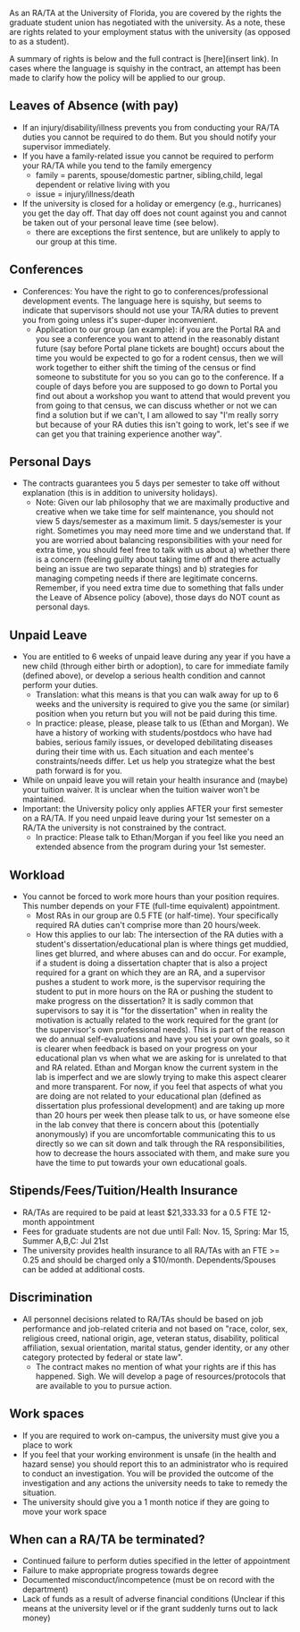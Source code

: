 As an RA/TA at the University of Florida, you are covered by the rights the graduate student union has negotiated with the university. As a note, these are rights related to your employment status with the university (as opposed to as a student). 

A summary of rights is below and the full contract is [here](insert link). In cases where the language is squishy in the contract, an attempt has been made to clarify how the policy will be applied to our group. 

## Leaves of Absence (with pay)
* If an injury/disability/illness prevents you from conducting your RA/TA duties you cannot be required to do them. But you should notify your supervisor immediately.    
* If you have a family-related issue you cannot be required to perform your RA/TA while you tend to the family emergency
    * family = parents, spouse/domestic partner, sibling,child, legal dependent or relative living with you
    * issue = injury/illness/death
* If the university is closed for a holiday or emergency (e.g., hurricanes) you get the day off. That day off does not count against you and cannot be taken out of your personal leave time (see below). 
    * there are exceptions the first sentence, but are unlikely to apply to our group at this time.

## Conferences
* Conferences: You have the right to go to conferences/professional development events. The language here is squishy, but seems to indicate that supervisors should not use your TA/RA duties to prevent you from going unless it's super-duper inconvenient.
    * Application to our group (an example): if you are the Portal RA and you see a conference you want to attend in the reasonably distant future (say before Portal plane tickets are bought) occurs about the time you would be expected to go for a rodent census, then we will work together to either shift the timing of the census or find someone to substitute for you so you can go to the conference. If a couple of days before you are supposed to go down to Portal you find out about a workshop you want to attend that would prevent you from going to that census, we can discuss whether or not we can find a solution but if we can't, I am allowed to say "I'm really sorry but because of your RA duties this isn't going to work, let's see if we can get you that training experience another way".

## Personal Days
* The contracts guarantees you 5 days per semester to take off without explanation (this is in addition to university holidays).
    * Note: Given our lab philosophy that we are maximally productive and creative when we take time for self maintenance, you should not view 5 days/semester as a maximum limit. 5 days/semester is your right. Sometimes you may need more time and we understand that. If you are worried about balancing responsibilities with your need for extra time, you should feel free to talk with us about a) whether there is a concern (feeling guilty about taking time off and there actually being an issue are two separate things) and b) strategies for managing competing needs if there are legitimate concerns. Remember, if you need extra time due to something that falls under the Leave of Absence policy (above), those days do NOT count as personal days.

## Unpaid Leave
* You are entitled to 6 weeks of unpaid leave during any year if you have a new child (through either birth or adoption), to care for immediate family (defined above), or develop a serious health condition and cannot perform your duties. 
    * Translation: what this means is that you can walk away for up to 6 weeks and the university is required to give you the same (or similar) position when you return but you will not be paid during this time.
    * In practice: please, please, please talk to us (Ethan and Morgan). We have a history of working with students/postdocs who have had babies, serious family issues, or developed debilitating diseases during their time with us. Each situation and each mentee's constraints/needs differ. Let us help you strategize what the best path forward is for you.
* While on unpaid leave you will retain your health insurance and (maybe) your tuition waiver. It is unclear when the tuition waiver won't be maintained.
* Important: the University policy only applies AFTER your first semester on a RA/TA. If you need unpaid leave during your 1st semester on a RA/TA the university is not constrained by the contract.
    * In practice: Please talk to Ethan/Morgan if you feel like you need an extended absence from the program during your 1st semester.

## Workload
* You cannot be forced to work more hours than your position requires. This number depends on your FTE (full-time equivalent) appointment. 
    * Most RAs in our group are 0.5 FTE (or half-time). Your specifically required RA duties can't comprise more than 20 hours/week. 
    * How this applies to our lab: The intersection of the RA duties with a student's dissertation/educational plan is where things get muddied, lines get blurred, and where abuses can and do occur. For example, if a student is doing a dissertation chapter that is also a project required for a grant on which they are an RA, and a supervisor pushes a student to work more, is the supervisor requiring the student to put in more hours on the RA or pushing the student to make progress on the dissertation? It is sadly common that supervisors to say it is "for the dissertation" when in reality the motivation is actually related to the work required for the grant (or the supervisor's own professional needs). This is part of the reason we do annual self-evaluations and have you set your own goals, so it is clearer when feedback is based on your progress on your educational plan vs when what we are asking for is unrelated to that and RA related. Ethan and Morgan know the current system in the lab is imperfect and we are slowly trying to make this aspect clearer and more transparent. For now, if you feel that aspects of what you are doing are not related to your educational plan (defined as dissertation plus professional development) and are taking up more than 20 hours per week then please talk to us, or have someone else in the lab convey that there is concern about this (potentially anonymously) if you are uncomfortable communicating this to us directly so we can sit down and talk through the RA responsibilities, how to decrease the hours associated with them, and make sure you have the time to put towards your own educational goals.

## Stipends/Fees/Tuition/Health Insurance

* RA/TAs are required to be paid at least $21,333.33 for a 0.5 FTE 12-month appointment
* Fees for graduate students are not due until Fall: Nov. 15, Spring: Mar 15, Summer A,B,C: Jul 21st
* The university provides health insurance to all RA/TAs with an FTE >= 0.25 and should be charged only a $10/month. Dependents/Spouses can be added at additional costs.

## Discrimination
* All personnel decisions related to RA/TAs should be based on job performance and job-related criteria and not based on "race, color, sex, religious creed, national origin, age, veteran status, disability, political affiliation, sexual orientation, marital status, gender identity, or any other category protected by  federal or state law".
    * The contract makes no mention of what your rights are if this has happened. Sigh. We will develop a page of resources/protocols that are available to you to pursue action.

## Work spaces
* If you are required to work on-campus, the university must give you a place to work
* If you feel that your working environment is unsafe (in the health and hazard sense) you should report this to an administrator who is required to conduct an investigation. You will be provided the outcome of the investigation and any actions the university needs to take to remedy the situation.
* The university should give you a 1 month notice if they are going to move your work space

## 








## When can a RA/TA be terminated?
* Continued failure to perform duties specified in the letter of appointment
* Failure to make appropriate progress towards degree
* Documented misconduct/incompetence (must be on record with the department)
* Lack of funds as a result of adverse financial conditions (Unclear if this means at the university level or if the grant suddenly turns out to lack money)


